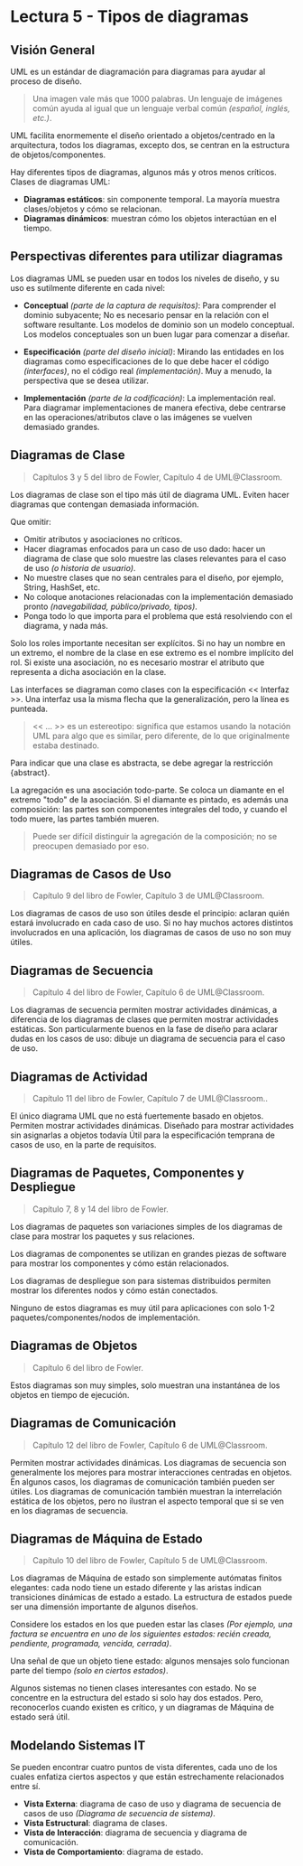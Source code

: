 # Lectura 5 - Tipos de diagramas

## Visión General

UML es un estándar de diagramación para diagramas para ayudar al proceso de diseño.

> Una imagen vale más que 1000 palabras.
> Un lenguaje de imágenes común ayuda al igual que un lenguaje verbal común *(español, inglés, etc.)*.

UML facilita enormemente el diseño orientado a objetos/centrado en la arquitectura, todos los diagramas, excepto dos, se centran en la estructura de objetos/componentes.

Hay diferentes tipos de diagramas, algunos más y otros menos críticos. Clases de diagramas UML:
- **Diagramas estáticos**: sin componente temporal. La mayoría muestra clases/objetos y cómo se relacionan.
- **Diagramas dinámicos**: muestran cómo los objetos interactúan en el tiempo.

## Perspectivas diferentes para utilizar diagramas

Los diagramas UML se pueden usar en todos los niveles de diseño, y su uso es sutilmente diferente en cada nivel:

- **Conceptual** *(parte de la captura de requisitos)*: Para comprender el dominio subyacente; No es necesario pensar en la relación con el software resultante. Los modelos de dominio son un modelo conceptual. Los modelos conceptuales son un buen lugar para comenzar a diseñar.

- **Especificación** *(parte del diseño inicial)*: Mirando las entidades en los diagramas como especificaciones de lo que debe hacer el código *(interfaces)*, no el código real *(implementación)*. Muy a menudo, la perspectiva que se desea utilizar.

- **Implementación** *(parte de la codificación)*: La implementación real. Para diagramar implementaciones de manera efectiva, debe centrarse en las operaciones/atributos clave o las imágenes se vuelven demasiado grandes.

## Diagramas de Clase

> Capítulos 3 y 5 del libro de Fowler, Capítulo 4 de UML@Classroom.

Los diagramas de clase son el tipo más útil de diagrama UML. Eviten hacer diagramas que contengan demasiada información.

Que omitir:
- Omitir atributos y asociaciones no críticos.
- Hacer diagramas enfocados para un caso de uso dado: hacer un diagrama de clase que solo muestre las clases relevantes para el caso de uso *(o historia de usuario)*.
- No muestre clases que no sean centrales para el diseño, por ejemplo, String, HashSet, etc.
- No coloque anotaciones relacionadas con la implementación demasiado pronto *(navegabilidad, público/privado, tipos)*.
- Ponga todo lo que importa para el problema que está resolviendo con el diagrama, y ​​nada más.

Solo los roles importante necesitan ser explícitos. Si no hay un nombre en un extremo, el nombre de la clase en ese extremo es el nombre implícito del rol. Si existe una asociación, no es necesario mostrar el atributo que representa a dicha asociación en la clase.

Las interfaces se diagraman como clases con la especificación << Interfaz >>. Una interfaz usa la misma flecha que la generalización, pero la línea es punteada.
 
> << ... >> es un estereotipo: significa que estamos usando la notación UML para algo que es similar, pero diferente, de lo que originalmente estaba destinado.

Para indicar que una clase es abstracta, se debe agregar la restricción {abstract}.

La agregación es una asociación todo-parte. Se coloca un diamante en el extremo "todo" de la asociación. Si el diamante es pintado, es además una composición: las partes son componentes integrales del todo, y cuando el todo muere, las partes también mueren.

> Puede ser difícil distinguir la agregación de la composición; no se preocupen demasiado por eso.

## Diagramas de Casos de Uso

> Capítulo 9 del libro de Fowler, Capítulo 3 de UML@Classroom.

Los diagramas de casos de uso son útiles desde el principio: aclaran quién estará involucrado en cada caso de uso. Si no hay muchos actores distintos involucrados en una aplicación, los diagramas de casos de uso no son muy útiles.


## Diagramas de Secuencia

> Capítulo 4 del libro de Fowler, Capítulo 6 de UML@Classroom.

Los diagramas de secuencia permiten mostrar actividades dinámicas, a diferencia de los diagramas de clases que permiten mostrar actividades estáticas. Son particularmente buenos en la fase de diseño para aclarar dudas en los casos de uso: dibuje un diagrama de secuencia para el caso de uso.

## Diagramas de Actividad

> Capítulo 11 del libro de Fowler, Capítulo 7 de UML@Classroom..

El único diagrama UML que no está fuertemente basado en objetos. Permiten mostrar actividades dinámicas. Diseñado para mostrar actividades sin asignarlas a objetos todavía Útil para la especificación temprana de casos de uso, en la parte de requisitos.


## Diagramas de Paquetes, Componentes y Despliegue

> Capítulo 7, 8 y 14 del libro de Fowler.

Los diagramas de paquetes son variaciones simples de los diagramas de clase para mostrar los paquetes y sus relaciones.

Los diagramas de componentes se utilizan en grandes piezas de software para mostrar los componentes y cómo están relacionados.

Los diagramas de despliegue son para sistemas distribuidos permiten mostrar los diferentes nodos y cómo están conectados.

Ninguno de estos diagramas es muy útil para aplicaciones con solo 1-2 paquetes/componentes/nodos de implementación.

## Diagramas de Objetos

> Capítulo 6 del libro de Fowler.

Estos diagramas son muy simples, solo muestran una instantánea de los objetos en tiempo de ejecución.

## Diagramas de Comunicación

> Capítulo 12 del libro de Fowler, Capítulo 6 de UML@Classroom.

Permiten mostrar actividades dinámicas. Los diagramas de secuencia son generalmente los mejores para mostrar interacciones centradas en objetos. En algunos casos, los diagramas de comunicación también pueden ser útiles. Los diagramas de comunicación también muestran la interrelación estática de los objetos, pero no ilustran el aspecto temporal que si se ven en los diagramas de secuencia.

## Diagramas de Máquina de Estado

> Capítulo 10 del libro de Fowler, Capítulo 5 de UML@Classroom.

Los diagramas de Máquina de estado son simplemente autómatas finitos elegantes: cada nodo tiene un estado diferente y las aristas indican transiciones dinámicas de estado a estado. La estructura de estados puede ser una dimensión importante de algunos diseños.

Considere los estados en los que pueden estar las clases 
*(Por ejemplo, una factura se encuentra en uno de los siguientes estados: recién creada, pendiente, programada, vencida, cerrada)*.

Una señal de que un objeto tiene estado: algunos mensajes solo funcionan parte del tiempo *(solo en ciertos estados)*.

Algunos sistemas no tienen clases interesantes con estado. No se concentre en la estructura del estado si solo hay dos estados. Pero, reconocerlos cuando existen es crítico, y un diagramas de Máquina de estado será útil.

## Modelando Sistemas IT

Se pueden encontrar cuatro puntos de vista diferentes, cada uno de los cuales enfatiza ciertos aspectos y que están estrechamente relacionados entre sí.

- **Vista Externa**: diagrama de caso de uso y diagrama de secuencia de casos de uso *(Diagrama de secuencia de sistema)*.
- **Vista Estructural**: diagrama de clases.
- **Vista de Interacción**: diagrama de secuencia y diagrama de comunicación.
- **Vista de Comportamiento**: diagrama de estado.
